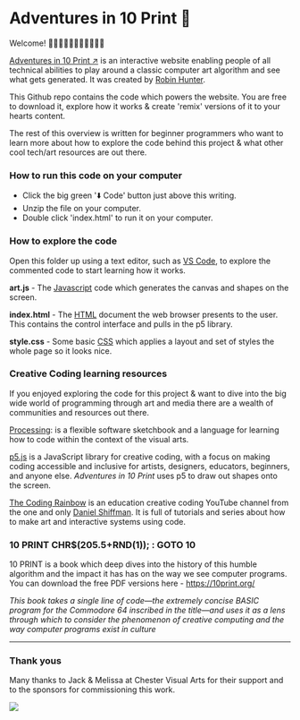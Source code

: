# Adventures in 10 Print 👾

Welcome! 👋👋🏿👋🏽👋🏻👋🏾👋🏼

<a href="http://www.chestervisualarts.org.uk/10print/" target="_blank">Adventures in 10 Print ↗️</a> is an interactive website enabling people of all technical abilities to play around a classic computer art algorithm and see what gets generated. It was created by <a  href="https://futurerob.in" target="_blank">Robin Hunter</a>.

This Github repo contains the code which powers the website. You are free to download it, explore how it works & create
'remix' versions of it to your hearts content. 

The rest of this overview is written for beginner programmers who want to learn more about how to explore the code behind
this project & what other cool tech/art resources are out there. 


### How to run this code on your computer

- Click the big green '⬇️ Code' button just above this writing.
- Unzip the file on your computer.
- Double click 'index.html' to run it on your computer.


### How to explore the code

Open this folder up using a text editor, such as <a href="#" target="_blank" >VS Code</a>, to explore  the commented code to start learning how it works.

**art.js** - The <a href="https://developer.mozilla.org/en-US/docs/Learn/JavaScript/First_steps" target="_blank" >Javascript</a> code which generates the canvas and shapes on the screen. 

**index.html** - The <a href="https://developer.mozilla.org/en-US/docs/Learn/HTML/Introduction_to_HTML" target="_blank" >HTML</a> document the web browser presents to the user. This contains the control interface and pulls in the p5 library.

**style.css** - Some basic <a href="https://developer.mozilla.org/en-US/docs/Learn/CSS/First_steps" target="_blank" >CSS</a> which applies a layout and set of styles the whole page so it looks nice. 


### Creative Coding learning resources

If you enjoyed exploring the code for this project & want to dive into the big wide world of programming through art
and media there are a wealth of communities and resources out there.


<a href="https://processing.org/" target="_blank" >Processing</a>: is a flexible software sketchbook and a language for learning how to code within the context of the visual arts. 


<a href="https://p5js.org/" target="_blank" >p5.js</a> is a JavaScript library for creative coding, with a focus on making coding accessible and inclusive for artists, designers, educators, beginners, and anyone else.  _Adventures in 10 Print_ uses p5 to draw out shapes onto the screen. 


<a href="https://www.youtube.com/channel/UCvjgXvBlbQiydffZU7m1_aw" target="_blank" >The Coding Rainbow</a> is an education creative coding YouTube channel from the one and only <a href="https://shiffman.net/" target="_blank" >Daniel Shiffman</a>. It is full of tutorials and series about how to make art and interactive systems using code. 


### 10 PRINT CHR$(205.5+RND(1)); : GOTO 10

10 PRINT is a book which deep dives into the history of this humble algorithm and the impact it has has on the way
we see computer programs. You can download the free PDF versions here - <a href="https://10print.org/"  target="_blank">https://10print.org/</a>

_This book takes a single line of code—the extremely concise BASIC program for the Commodore 64 inscribed in the title—and uses it as a lens through which to consider the phenomenon of creative computing and the way computer programs exist in culture_


--- 

### Thank yous

Many thanks to Jack & Melissa at Chester Visual Arts for their support and to the sponsors for commissioning this work. 

<img src="http://www.chestervisualarts.org.uk/10print/img/sponsors.png">